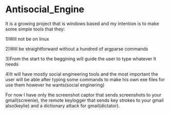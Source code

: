 # Antisocial_Engine

It is a growing project that is windows based and my intention is to make some simple tools that they:

1)Will not be on linux

2)Will be straightforward without a hundred of argparse commands

3)From the start to the beggining will guide the user to type whatever It needs

4)It will have mostly social engineering tools and the most important the user will be able after typing some commands to make his own exe files for use them however he wants(social enginering)

For now I have only the screenshot captor that sends screenshots to your gmail(screenie), the remote keylogger that sends key strokes to your gmail also(keylie) and a dictionary attack for gmail(dictator).
